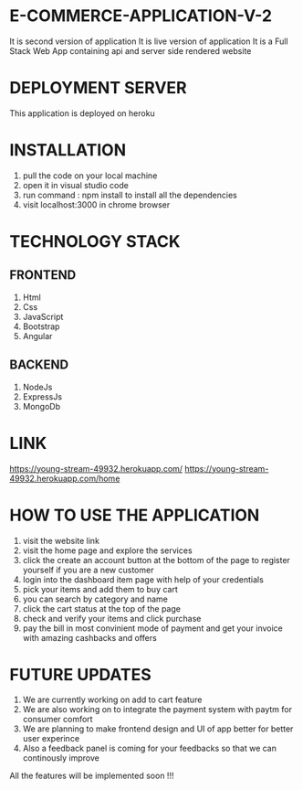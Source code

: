 # E-COMMERCE-APPLICATION-V-2
It is second version of application
It is live version of application
It is a Full Stack Web App containing api and server side rendered website


# DEPLOYMENT SERVER
This application is deployed on heroku

# INSTALLATION
1) pull the code on your local machine 
2) open it in visual studio code
3) run command : npm install to install all the dependencies
4) visit localhost:3000 in chrome browser


# TECHNOLOGY STACK

## FRONTEND
1) Html
2) Css
3) JavaScript
4) Bootstrap
5) Angular

## BACKEND
1) NodeJs
2) ExpressJs
3) MongoDb

# LINK
https://young-stream-49932.herokuapp.com/
https://young-stream-49932.herokuapp.com/home

# HOW TO USE THE APPLICATION
1) visit the website link
2) visit the home page and explore the services
3) click the create an account button at the bottom of the page to register yourself if you are a new customer
4) login into the dashboard item page with help of your credentials
5) pick your items and add them to buy cart
6) you can search by category and name 
7) click the cart status at the top of the page
8) check and verify your items and click purchase
9) pay the bill in most convinient mode of payment and get your invoice with amazing cashbacks and offers

# FUTURE UPDATES
1) We are currently working on add to cart feature 
2) We are also working on to integrate the payment system with paytm for consumer comfort
3) We are planning to make frontend design and UI of app better for better user experince
4) Also a feedback panel is coming for your feedbacks so that we can continously improve

All the features will be implemented soon !!!
